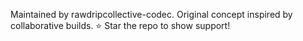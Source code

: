 Maintained by rawdripcollective-codec. Original concept inspired by collaborative builds. ⭐ Star the repo to show support!